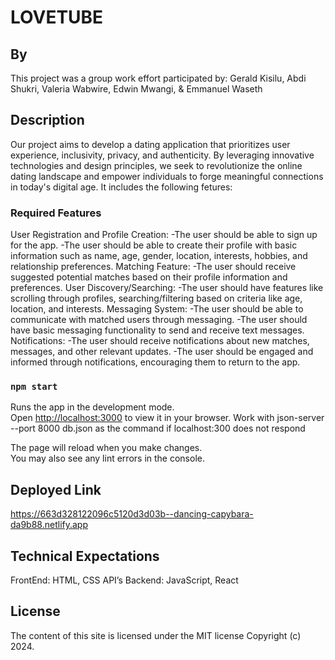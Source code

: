 
# LOVETUBE

## By
This project was a group work effort participated by:
Gerald Kisilu,
Abdi Shukri,
Valeria Wabwire,
Edwin Mwangi, &
Emmanuel Waseth

## Description
Our project aims to develop a dating application that prioritizes user experience, inclusivity, privacy, and authenticity. By leveraging innovative technologies and design principles, we seek to revolutionize the online dating landscape and empower individuals to forge meaningful connections in today's digital age. It includes the following fetures:
### Required Features
User Registration and Profile Creation:
         -The user should be able to sign up for the app.
         -The user should be able to create their profile with basic information such as name, age, gender, location, interests, hobbies, and relationship preferences.
Matching Feature:
         -The user should receive suggested potential matches based on their profile information and preferences.
User Discovery/Searching:
         -The user should have features like scrolling through profiles, searching/filtering based on criteria like age, location, and interests.
Messaging System:
         -The user should be able to communicate with matched users through messaging.
         -The user should have basic messaging functionality to send and receive text messages.
Notifications:
         -The user should receive notifications about new matches, messages, and other relevant updates.
         -The user should be engaged and informed through notifications, encouraging them to return to the app.


### `npm start`

Runs the app in the development mode.\
Open [http://localhost:3000](http://localhost:3000) to view it in your browser.
Work with json-server --port 8000 db.json as the command if localhost:300 does not respond

The page will reload when you make changes.\
You may also see any lint errors in the console.
## Deployed Link
 https://663d328122096c5120d3d03b--dancing-capybara-da9b88.netlify.app
 
## Technical Expectations
FrontEnd: HTML, CSS
API’s
Backend: JavaScript, React


## License
The content of this site is licensed under the MIT license Copyright (c) 2024.

